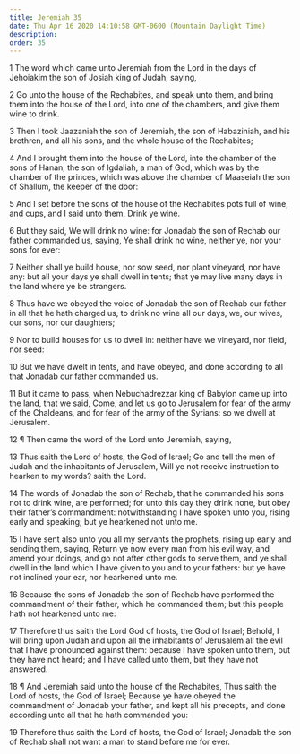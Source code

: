 ```yaml
---
title: Jeremiah 35
date: Thu Apr 16 2020 14:10:58 GMT-0600 (Mountain Daylight Time)
description: 
order: 35
---
```


<p>
  1 The word which came unto Jeremiah from the Lord in the days of Jehoiakim the
  son of Josiah king of Judah, saying,
</p>
<p>
  2 Go unto the house of the Rechabites, and speak unto them, and bring them
  into the house of the Lord, into one of the chambers, and give them wine to
  drink.
</p>
<p>
  3 Then I took Jaazaniah the son of Jeremiah, the son of Habaziniah, and his
  brethren, and all his sons, and the whole house of the Rechabites;
</p>
<p>
  4 And I brought them into the house of the Lord, into the chamber of the sons
  of Hanan, the son of Igdaliah, a man of God, which was by the chamber of the
  princes, which was above the chamber of Maaseiah the son of Shallum, the
  keeper of the door:
</p>
<p>
  5 And I set before the sons of the house of the Rechabites pots full of wine,
  and cups, and I said unto them, Drink ye wine.
</p>
<p>
  6 But they said, We will drink no wine: for Jonadab the son of Rechab our
  father commanded us, saying, Ye shall drink no wine, neither ye, nor your sons
  for ever:
</p>
<p>
  7 Neither shall ye build house, nor sow seed, nor plant vineyard, nor have
  any: but all your days ye shall dwell in tents; that ye may live many days in
  the land where ye be strangers.
</p>
<p>
  8 Thus have we obeyed the voice of Jonadab the son of Rechab our father in all
  that he hath charged us, to drink no wine all our days, we, our wives, our
  sons, nor our daughters;
</p>
<p>
  9 Nor to build houses for us to dwell in: neither have we vineyard, nor field,
  nor seed:
</p>
<p>
  10 But we have dwelt in tents, and have obeyed, and done according to all that
  Jonadab our father commanded us.
</p>
<p>
  11 But it came to pass, when Nebuchadrezzar king of Babylon came up into the
  land, that we said, Come, and let us go to Jerusalem for fear of the army of
  the Chaldeans, and for fear of the army of the Syrians: so we dwell at
  Jerusalem.
</p>
<p>12 &#xB6; Then came the word of the Lord unto Jeremiah, saying,</p>
<p>
  13 Thus saith the Lord of hosts, the God of Israel; Go and tell the men of
  Judah and the inhabitants of Jerusalem, Will ye not receive instruction to
  hearken to my words? saith the Lord.
</p>
<p>
  14 The words of Jonadab the son of Rechab, that he commanded his sons not to
  drink wine, are performed; for unto this day they drink none, but obey their
  father&#x2019;s commandment: notwithstanding I have spoken unto you, rising
  early and speaking; but ye hearkened not unto me.
</p>
<p>
  15 I have sent also unto you all my servants the prophets, rising up early and
  sending them, saying, Return ye now every man from his evil way, and amend
  your doings, and go not after other gods to serve them, and ye shall dwell in
  the land which I have given to you and to your fathers: but ye have not
  inclined your ear, nor hearkened unto me.
</p>
<p>
  16 Because the sons of Jonadab the son of Rechab have performed the
  commandment of their father, which he commanded them; but this people hath not
  hearkened unto me:
</p>
<p>
  17 Therefore thus saith the Lord God of hosts, the God of Israel; Behold, I
  will bring upon Judah and upon all the inhabitants of Jerusalem all the evil
  that I have pronounced against them: because I have spoken unto them, but they
  have not heard; and I have called unto them, but they have not answered.
</p>
<p>
  18 &#xB6; And Jeremiah said unto the house of the Rechabites, Thus saith the
  Lord of hosts, the God of Israel; Because ye have obeyed the commandment of
  Jonadab your father, and kept all his precepts, and done according unto all
  that he hath commanded you:
</p>
<p>
  19 Therefore thus saith the Lord of hosts, the God of Israel; Jonadab the son
  of Rechab shall not want a man to stand before me for ever.
</p>
